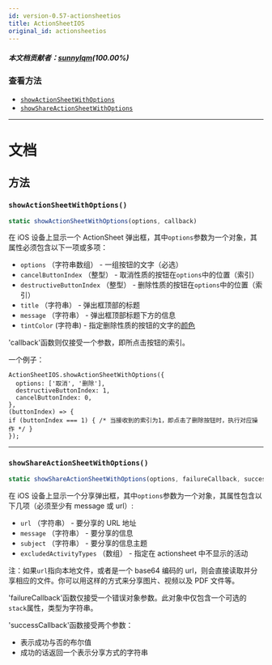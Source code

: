 ```yaml
---
id: version-0.57-actionsheetios
title: ActionSheetIOS
original_id: actionsheetios
---
```

##### 本文档贡献者：[sunnylqm](https://github.com/search?q=sunnylqm%40qq.com+in%3Aemail&type=Users)(100.00%)

### 查看方法

* [`showActionSheetWithOptions`](actionsheetios.md#showactionsheetwithoptions)
* [`showShareActionSheetWithOptions`](actionsheetios.md#showshareactionsheetwithoptions)

---

# 文档

## 方法

### `showActionSheetWithOptions()`

```javascript
static showActionSheetWithOptions(options, callback)
```

在 iOS 设备上显示一个 ActionSheet 弹出框，其中`options`参数为一个对象，其属性必须包含以下一项或多项：

* `options` （字符串数组） - 一组按钮的文字（必选）
* `cancelButtonIndex` （整型） - 取消性质的按钮在`options`中的位置（索引）
* `destructiveButtonIndex` （整型） - 删除性质的按钮在`options`中的位置（索引）
* `title` （字符串） - 弹出框顶部的标题
* `message` （字符串） - 弹出框顶部标题下方的信息
* `tintColor` (字符串) - 指定删除性质的按钮的文字的[颜色](colors.md)

'callback'函数则仅接受一个参数，即所点击按钮的索引。

一个例子：

```
ActionSheetIOS.showActionSheetWithOptions({
  options: ['取消', '删除'],
  destructiveButtonIndex: 1,
  cancelButtonIndex: 0,
},
(buttonIndex) => {
if (buttonIndex === 1) { /* 当接收到的索引为1，即点击了删除按钮时，执行对应操作 */ }
});
```

---

### `showShareActionSheetWithOptions()`

```javascript
static showShareActionSheetWithOptions(options, failureCallback, successCallback)
```

在 iOS 设备上显示一个分享弹出框，其中`options`参数为一个对象，其属性包含以下几项（必须至少有 message 或 url）:

* `url` （字符串） - 要分享的 URL 地址
* `message` （字符串） - 要分享的信息
* `subject` （字符串） - 要分享的信息主题
* `excludedActivityTypes` （数组） - 指定在 actionsheet 中不显示的活动

注：如果`url`指向本地文件，或者是一个 base64 编码的 url，则会直接读取并分享相应的文件。你可以用这样的方式来分享图片、视频以及 PDF 文件等。

'failureCallback'函数仅接受一个错误对象参数。此对象中仅包含一个可选的`stack`属性，类型为字符串。

'successCallback'函数接受两个参数：

* 表示成功与否的布尔值
* 成功的话返回一个表示分享方式的字符串
